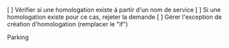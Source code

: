 [ ] Vérifier si une homologation existe à partir d'un nom de service
[ ] Si une homologation existe pour ce cas, rejeter la demande
[ ] Gérer l'exception de création d'homologation (remplacer le "if")

Parking
